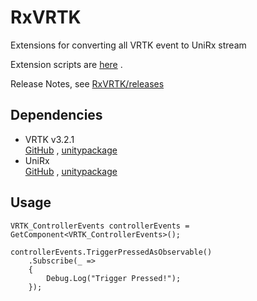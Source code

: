 # RxVRTK
Extensions for converting all VRTK event to UniRx stream

Extension scripts are [here](https://github.com/0V/RxVRTK/tree/master/Assets/RxVRTK/Scripts/Extensions) .  

Release Notes, see [RxVRTK/releases](https://github.com/0V/RxVRTK/releases)

## Dependencies
* VRTK v3.2.1  
[GitHub](https://github.com/thestonefox/VRTK)  ,  [unitypackage](https://github.com/thestonefox/VRTK/releases/tag/3.2.1)
* UniRx  
[GitHub](https://github.com/neuecc/UniRx)  ,  [unitypackage](https://github.com/neuecc/UniRx/releases)

## Usage

```
VRTK_ControllerEvents controllerEvents = GetComponent<VRTK_ControllerEvents>();

controllerEvents.TriggerPressedAsObservable()
    .Subscribe(_ =>
    {
        Debug.Log("Trigger Pressed!");
    });

```
